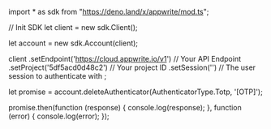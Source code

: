 import * as sdk from "https://deno.land/x/appwrite/mod.ts";

// Init SDK
let client = new sdk.Client();

let account = new sdk.Account(client);

client
    .setEndpoint('https://cloud.appwrite.io/v1') // Your API Endpoint
    .setProject('5df5acd0d48c2') // Your project ID
    .setSession('') // The user session to authenticate with
;


let promise = account.deleteAuthenticator(AuthenticatorType.Totp, '[OTP]');

promise.then(function (response) {
    console.log(response);
}, function (error) {
    console.log(error);
});